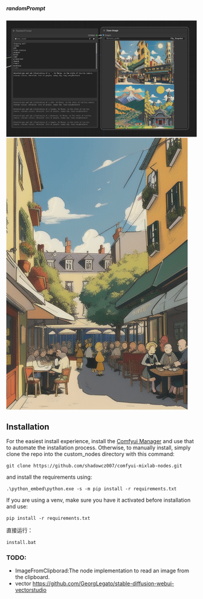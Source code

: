 ## 
##### randomPrompt
![randomPrompt](./assets/randomPrompt.png)
![workflow](./assets/City_Snapshot_00005_.png)

## Installation

For the easiest install experience, install the [Comfyui Manager](https://github.com/ltdrdata/ComfyUI-Manager) and use that to automate the installation process.
Otherwise, to manually install, simply clone the repo into the custom_nodes directory with this command:
```
git clone https://github.com/shadowcz007/comfyui-mixlab-nodes.git
```
and install the requirements using:
```
.\python_embed\python.exe -s -m pip install -r requirements.txt
```
If you are using a venv, make sure you have it activated before installation and use:
```
pip install -r requirements.txt
```

直接运行：
```
install.bat
```



### TODO:
- ImageFromClipborad:The node implementation to read an image from the clipboard.
- vector https://github.com/GeorgLegato/stable-diffusion-webui-vectorstudio

